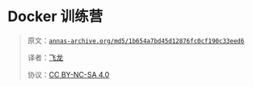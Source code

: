 # Docker 训练营

> 原文：[`annas-archive.org/md5/1b654a7bd45d12876fc0cf190c33eed6`](https://annas-archive.org/md5/1b654a7bd45d12876fc0cf190c33eed6)
> 
> 译者：[飞龙](https://github.com/wizardforcel)
> 
> 协议：[CC BY-NC-SA 4.0](http://creativecommons.org/licenses/by-nc-sa/4.0/)